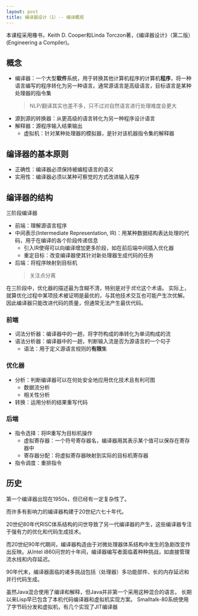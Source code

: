 ```yaml
---
layout: post
title: 编译器设计（1）-- 编译概观
---
```


本课程采用橡书，Keith D. Cooper和Linda Torczon著，《编译器设计》（第二版）(Engineering a Compiler)。

## 概念
* 编译器：一个大型**软件**系统，用于转换其他计算机程序的计算机**程序**，将一种语言编写的程序转化为另一种语言。通常源语言是高级语言，目标语言是某种处理器的指令集
	> NLP/翻译其实也差不多，只不过对自然语言进行处理难度会更大
* 源到源的转换器：从更高级的语言转化为另一种程序设计语言
* 解释器：源程序输入结果输出
	- 虚拟机：针对某种处理器的模拟器，是针对该机器指令集的解释器

<!--more-->

## 编译器的基本原则
* 正确性：编译器必须保持被编程语言的语义
* 实用性：编译器必须以某种可察觉的方式改进输入程序

## 编译器的结构
三阶段编译器
* 前端：理解源语言程序
* 中间表示(Intermediate Representation, IR)：用某种数据结构表达处理的代码，用于在编译的各个阶段传递信息
	- 引入IR使得可以向编译增加更多阶段，如在前后端中间插入优化器
	- 重定目标：改变编译器使其针对新处理器生成代码的任务
* 后端：将程序映射到目标机
	> 关注点分离

在三阶段中，优化器的描述最为含糊不清，特别是对于*优化*这个术语。
实际上，就算优化过程中某项技术被证明是最优的，与其他技术交互也可能产生次优解。
因此编译器只能改进代码的质量，但通常无法产生最优代码。

### 前端
* 词法分析器：编译器中的一趟，将字符构成的串转化为单词构成的流
* 语法分析器：编译器中的一趟，判断输入流是否为源语言的一个句子
	- 语法：用于定义源语言规则的**有限**集

### 优化器
* 分析：判断编译器可以在何处安全地应用优化技术且有利可图
	- 数据流分析
	- 相关性分析
* 转换：运用分析的结果重写代码

### 后端
* 指令选择：将IR重写为目标机操作
	- 虚拟寄存器：一个符号寄存器名，编译器用其表示某个值可以保存在寄存器中
	- 寄存器分配：将虚拟寄存器映射到实际的目标机寄存器
* 指令调度：重排指令

## 历史
第一个编译器出现在1950s，但已经有一定复杂性了。

而许多有影响力的编译器构建于20世纪六七十年代。

20世纪80年代RISC体系结构的问世导致了另一代编译器的产生，这些编译器专注于强有力的优化和代码生成技术。

而20世纪90年代期间，编译器构造由于对微处理器体系结构中发生的急剧改变作出反映。从Intel i860问世的十年间，编译器编写者面临着种种挑战，如直接管理流水线和内存延迟。

90年代末，编译器面临的诸多挑战包括（处理器）多功能部件、长的内存延迟和并行代码生成。

虽然Java混合使用了编译和解释，但Java并非第一个采用这种混合的语言。
长期以来Lisp早已包含了本机代码编译器和虚拟机实现方案。
Smalltalk-80系统使用了字节码分发和虚拟机，有几个实现了JIT编译器